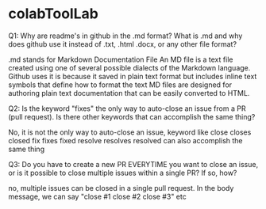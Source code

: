 # colabToolLab

Q1: Why are readme's in github in the .md format? What is .md and why does github
use it instead of .txt, .html .docx, or any other file format?

.md stands for Markdown Documentation File An MD file is a text file created using one of several
possible dialects of the Markdown language.
Github uses it is because it saved in plain text format but includes inline
text symbols that define how to format the text MD files are designed for authoring plain text
documentation that can be easily converted to HTML.

Q2: Is the keyword "fixes" the only way to auto-close an issue from a PR
(pull request). Is there other keywords that can accomplish the same thing?

No, it is not the only way to auto-close an issue, keyword like
close
closes
closed
fix
fixes
fixed
resolve
resolves
resolved
can also accomplish the same thing

Q3: Do you have to create a new PR EVERYTIME you want to close an issue,
or is it possible to close multiple issues within a single PR? If so,
how?

no, multiple issues can be closed in a single pull request. In the body message, we can
say "close #1 close #2 close #3" etc